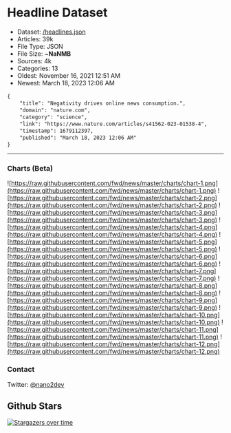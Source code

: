 # Headline Dataset

- Dataset: [/headlines.json](https://raw.githubusercontent.com/fwd/news/master/headlines.json) 
- Articles: 39k
- File Type: JSON
- File Size: ~**NaNMB**
- Sources: 4k
- Categories: 13
- Oldest: November 16, 2021 12:51 AM
- Newest: March 18, 2023 12:06 AM

```
{
    "title": "Negativity drives online news consumption.",
    "domain": "nature.com",
    "category": "science",
    "link": "https://www.nature.com/articles/s41562-023-01538-4",
    "timestamp": 1679112397,
    "published": "March 18, 2023 12:06 AM"
}
```

---

### Charts (Beta)

![https://raw.githubusercontent.com/fwd/news/master/charts/chart-1.png](https://raw.githubusercontent.com/fwd/news/master/charts/chart-1.png)
![https://raw.githubusercontent.com/fwd/news/master/charts/chart-2.png](https://raw.githubusercontent.com/fwd/news/master/charts/chart-2.png)
![https://raw.githubusercontent.com/fwd/news/master/charts/chart-3.png](https://raw.githubusercontent.com/fwd/news/master/charts/chart-3.png)
![https://raw.githubusercontent.com/fwd/news/master/charts/chart-4.png](https://raw.githubusercontent.com/fwd/news/master/charts/chart-4.png)
![https://raw.githubusercontent.com/fwd/news/master/charts/chart-5.png](https://raw.githubusercontent.com/fwd/news/master/charts/chart-5.png)
![https://raw.githubusercontent.com/fwd/news/master/charts/chart-6.png](https://raw.githubusercontent.com/fwd/news/master/charts/chart-6.png)
![https://raw.githubusercontent.com/fwd/news/master/charts/chart-7.png](https://raw.githubusercontent.com/fwd/news/master/charts/chart-7.png)
![https://raw.githubusercontent.com/fwd/news/master/charts/chart-8.png](https://raw.githubusercontent.com/fwd/news/master/charts/chart-8.png)
![https://raw.githubusercontent.com/fwd/news/master/charts/chart-9.png](https://raw.githubusercontent.com/fwd/news/master/charts/chart-9.png)
![https://raw.githubusercontent.com/fwd/news/master/charts/chart-10.png](https://raw.githubusercontent.com/fwd/news/master/charts/chart-10.png)
![https://raw.githubusercontent.com/fwd/news/master/charts/chart-11.png](https://raw.githubusercontent.com/fwd/news/master/charts/chart-11.png)
![https://raw.githubusercontent.com/fwd/news/master/charts/chart-12.png](https://raw.githubusercontent.com/fwd/news/master/charts/chart-12.png)

### Contact 

Twitter: [@nano2dev](https://twitter.com/nano2dev)

## Github Stars

[![Stargazers over time](https://starchart.cc/fwd/news.svg)](https://starchart.cc/fwd/news)
